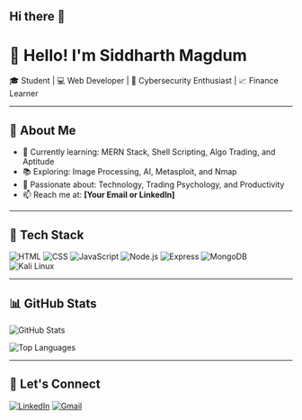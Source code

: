 ## Hi there 👋
# 👋 Hello! I'm Siddharth Magdum

🎓 Student | 💻 Web Developer | 🔐 Cybersecurity Enthusiast | 📈 Finance Learner

---

## 🚀 About Me
- 🌱 Currently learning: MERN Stack, Shell Scripting, Algo Trading, and Aptitude
- 📚 Exploring: Image Processing, AI, Metasploit, and Nmap
- 🧠 Passionate about: Technology, Trading Psychology, and Productivity
- 📫 Reach me at: **[Your Email or LinkedIn]**

---

## 🧰 Tech Stack
![HTML](https://img.shields.io/badge/-HTML5-E34F26?logo=html5&logoColor=white)
![CSS](https://img.shields.io/badge/-CSS3-1572B6?logo=css3&logoColor=white)
![JavaScript](https://img.shields.io/badge/-JavaScript-F7DF1E?logo=javascript&logoColor=black)
![Node.js](https://img.shields.io/badge/-Node.js-339933?logo=node.js&logoColor=white)
![Express](https://img.shields.io/badge/-Express-black?logo=express&logoColor=white)
![MongoDB](https://img.shields.io/badge/-MongoDB-47A248?logo=mongodb&logoColor=white)
![Kali Linux](https://img.shields.io/badge/-Kali%20Linux-557C94?logo=kalilinux&logoColor=white)

---

## 📊 GitHub Stats
![GitHub Stats](https://github-readme-stats.vercel.app/api?username=siddharthmagdum&show_icons=true&theme=radical)

![Top Languages](https://github-readme-stats.vercel.app/api/top-langs/?username=siddharthmagdum&layout=compact&theme=radical)

---

## 🔗 Let's Connect
[![LinkedIn](https://img.shields.io/badge/-LinkedIn-blue?logo=linkedin&logoColor=white)](https://linkedin.com/in/YOURUSERNAME)
[![Gmail](https://img.shields.io/badge/-Gmail-D14836?logo=gmail&logoColor=white)](mailto:YOURMAIL@gmail.com)

<!--
**detective116/detective116** is a ✨ _special_ ✨ repository because its `README.md` (this file) appears on your GitHub profile.

Here are some ideas to get you started:

- 🔭 I’m currently working on ...
- 🌱 I’m currently learning ...
- 👯 I’m looking to collaborate on ...
- 🤔 I’m looking for help with ...
- 💬 Ask me about ...
- 📫 How to reach me: ...
- 😄 Pronouns: ...
- ⚡ Fun fact: ...
-->
